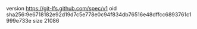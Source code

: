 version https://git-lfs.github.com/spec/v1
oid sha256:9e6718182e92d19d7c5e778e0c94f834db76516e48dffcc6893761c1999e733e
size 21086
